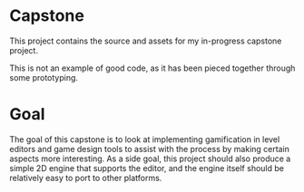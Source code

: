 Capstone========This project contains the source and assets for my in-progress capstone project.This is not an example of good code, as it has been pieced together through some prototyping.Goal====The goal of this capstone is to look at implementing gamification in level editors and game design tools to assist with the process by making certain aspects more interesting. As a side goal, this project should also produce a simple 2D engine that supports the editor, and the engine itself should be relatively easy to port to other platforms.